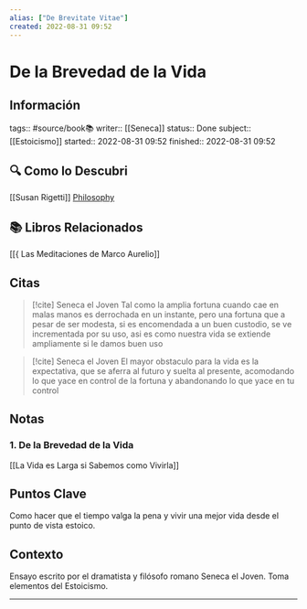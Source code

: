 ```yaml
---
alias: ["De Brevitate Vitae"]
created: 2022-08-31 09:52
---
```

# De la Brevedad de la Vida
## Información
tags:: #source/book📚 
writer:: [[Seneca]]
status:: Done
subject:: [[Estoicismo]]
started:: 2022-08-31 09:52
finished:: 2022-08-31 09:52

## 🔍 Como lo Descubri
[[Susan Rigetti]] [Philosophy](https://www.susanrigetti.com/philosophy)

## 📚 Libros Relacionados
[[{ Las Meditaciones de Marco Aurelio]]

## Citas
> [!cite] Seneca el Joven
> Tal como la amplia fortuna cuando cae en malas manos es derrochada en un instante, pero una fortuna que a pesar de ser modesta, si es encomendada a un buen custodio, se ve incrementada por su uso, asi es como nuestra vida se extiende ampliamente si le damos buen uso

> [!cite] Seneca el Joven
> El mayor obstaculo para la vida es la expectativa, que se aferra al futuro y suelta al presente, acomodando lo que yace en control de la fortuna y abandonando lo que yace en tu control

## Notas
### 1. De la Brevedad de la Vida
[[La Vida es Larga si Sabemos como Vivirla]]

## Puntos Clave
Como hacer que el tiempo valga la pena y vivir una mejor vida desde el punto de vista estoico.

## Contexto
Ensayo escrito por el dramatista y filósofo romano Seneca el Joven. Toma elementos del Estoicismo.

___

